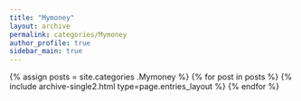 ```yaml
---
title: "Mymoney"
layout: archive
permalink: categories/Mymoney
author_profile: true
sidebar_main: true
---
```


{% assign posts = site.categories .Mymoney %}
{% for post in posts %} {% include archive-single2.html type=page.entries_layout %} {% endfor %}